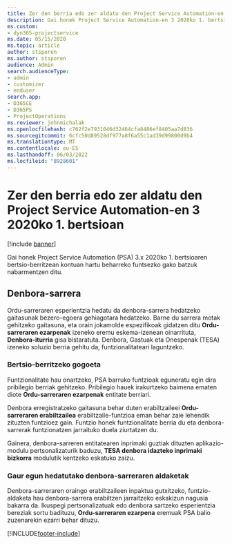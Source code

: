 ```yaml
---
title: Zer den berria edo zer aldatu den Project Service Automation-en 3.x 2020ko 1. bertsioan
description: Gai honek Project Service Automation-en 3 2020ko 1. bertsioan berria denari eta aldatu denari buruzko informazioa eskaintzen du.
ms.custom:
- dyn365-projectservice
ms.date: 05/15/2020
ms.topic: article
author: stsporen
ms.author: stsporen
audience: Admin
search.audienceType:
- admin
- customizer
- enduser
search.app:
- D365CE
- D365PS
- ProjectOperations
ms.reviewer: johnmichalak
ms.openlocfilehash: c762f2e7931046d32464cfa8486ef8405aa7d836
ms.sourcegitcommit: 6cfc50d89528df977a8f6a55c1ad39d99800d9b4
ms.translationtype: MT
ms.contentlocale: eu-ES
ms.lasthandoff: 06/03/2022
ms.locfileid: "8928601"
---
```

# <a name="whats-new-or-changed-in-project-service-automation-version-3-wave-1-2020"></a>Zer den berria edo zer aldatu den Project Service Automation-en 3 2020ko 1. bertsioan

[!include [banner](../includes/psa-now-project-operations.md)]

Gai honek Project Service Automation (PSA) 3.x 2020ko 1. bertsioaren bertsio-berritzean kontuan hartu beharreko funtsezko gako batzuk nabarmentzen ditu.

## <a name="time-entry"></a>Denbora-sarrera
Ordu-sarreraren esperientzia hedatu da denbora-sarrera hedatzeko gaitasunak bezero-egoera gehiagotara hedatzeko. Barne du sarrera motak gehitzeko gaitasuna, eta orain jokamolde espezifikoak gidatzen ditu **Ordu-sarreraren ezarpenak** izeneko eremu eskema-izenean oinarrituta, **Denbora-iturria** gisa bistaratuta. Denbora, Gastuak eta Onespenak (TESA) izeneko soluzio berria gehitu da, funtzionalitateari laguntzeko.

### <a name="upgrade-consideration"></a>Bertsio-berritzeko gogoeta
Funtzionalitate hau onartzeko, PSA barruko funtzioak eguneratu egin dira pribilegio berriak gehitzeko. Pribilegio hauek irakurtzeko baimena ematen diote **Ordu-sarreraren ezarpenak** entitate berriari.

Denbora erregistratzeko gaitasuna behar duten erabiltzaileei **Ordu-sarreraren erabiltzailea** erabiltzaile-funtzioa eman behar zaie lehendik zituzten funtzioez gain. Funtzio honek funtzionalitate berria du eta denbora-sarrerak funtzionatzen jarraituko duela ziurtatzen du.

Gainera, denbora-sarreren entitatearen inprimaki guztiak dituzten aplikazio-modulu pertsonalizaturik baduzu, **TESA denbora idazteko inprimaki bizkorra** modulutik kentzeko eskatuko zaizu.

### <a name="currently-extended-time-entry-changes"></a>Gaur egun hedatutako denbora-sarreraren aldaketak
Denbora-sarreraren oraingo erabiltzaileen inpaktua gutxitzeko, funtzio-aldaketa hau denbora-sarrera erabiltzen jarraitzeko eskakizun nagusia bakarra da. Ikuspegi pertsonalizatuak edo denbora sartzeko esperientzia bereziak sortu badituzu, **Ordu-sarreraren ezarpena** eremuak PSA balio zuzenarekin ezarri behar dituzu.


[!INCLUDE[footer-include](../includes/footer-banner.md)]
